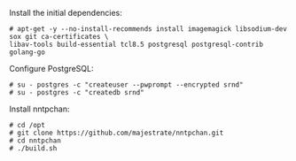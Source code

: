 Install the initial dependencies:

    # apt-get -y --no-install-recommends install imagemagick libsodium-dev sox git ca-certificates \
    libav-tools build-essential tcl8.5 postgresql postgresql-contrib golang-go
    
Configure PostgreSQL:

    # su - postgres -c "createuser --pwprompt --encrypted srnd"
    # su - postgres -c "createdb srnd"

Install nntpchan:

    # cd /opt
    # git clone https://github.com/majestrate/nntpchan.git
    # cd nntpchan
    # ./build.sh
